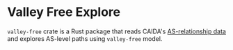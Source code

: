 # Valley Free Explore

`valley-free` crate is a Rust package that reads CAIDA's [AS-relationship data][asrel]
and explores AS-level paths using `valley-free` model.

[asrel]: https://www.caida.org/data/as-relationships/
